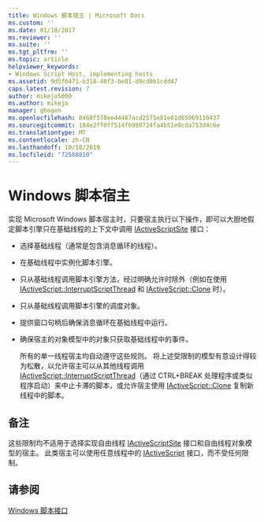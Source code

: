 ```yaml
---
title: Windows 脚本宿主 | Microsoft Docs
ms.custom: ''
ms.date: 01/18/2017
ms.reviewer: ''
ms.suite: ''
ms.tgt_pltfrm: ''
ms.topic: article
helpviewer_keywords:
- Windows Script Host, implementing hosts
ms.assetid: 9d5f6471-b318-40f3-be01-d9cd0b1cdd47
caps.latest.revision: 7
author: mikejo5000
ms.author: mikejo
manager: ghogen
ms.openlocfilehash: 8468f578ee44487acd2575e81e01d65969110437
ms.sourcegitcommit: 184e2ff0ff514fb980724fa4b51e0cda753d4c6e
ms.translationtype: MT
ms.contentlocale: zh-CN
ms.lasthandoff: 10/18/2019
ms.locfileid: "72568810"
---
```

# <a name="windows-script-hosts"></a>Windows 脚本宿主
实现 Microsoft Windows 脚本宿主时，只要宿主执行以下操作，即可以大胆地假定脚本引擎只在基础线程的上下文中调用 [IActiveScriptSite](../winscript/reference/iactivescriptsite.md) 接口：  
  
- 选择基础线程（通常是包含消息循环的线程）。  
  
- 在基础线程中实例化脚本引擎。  
  
- 只从基础线程调用脚本引擎方法，经过明确允许时除外（例如在使用 [IActiveScript::InterruptScriptThread](../winscript/reference/iactivescript-interruptscriptthread.md) 和 [IActiveScript::Clone](../winscript/reference/iactivescript-clone.md) 时）。  
  
- 只从基础线程调用脚本引擎的调度对象。  
  
- 提供窗口句柄后确保消息循环在基础线程中运行。  
  
- 确保宿主的对象模型中的对象只获取基础线程中的事件。  
  
  所有的单一线程宿主均自动遵守这些规则。 将上述受限制的模型有意设计得较为松散，以允许宿主可以从其他线程调用 [IActiveScript::InterruptScriptThread](../winscript/reference/iactivescript-interruptscriptthread.md)（通过 CTRL+BREAK 处理程序或类似程序启动）来中止卡滞的脚本，或允许宿主使用 [IActiveScript::Clone](../winscript/reference/iactivescript-clone.md) 复制新线程中的脚本。  
  
## <a name="remarks"></a>备注  
 这些限制均不适用于选择实现自由线程 [IActiveScriptSite](../winscript/reference/iactivescriptsite.md) 接口和自由线程对象模型的宿主。 此类宿主可以使用任意线程中的 [IActiveScript](../winscript/reference/iactivescript.md) 接口，而不受任何限制。  
  
## <a name="see-also"></a>请参阅  
 [Windows 脚本接口](../winscript/windows-script-interfaces.md)